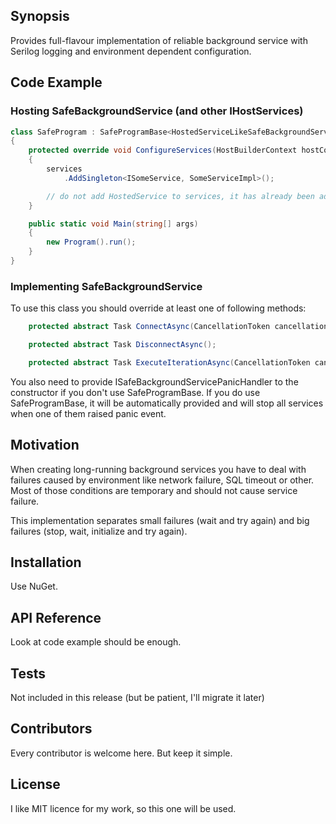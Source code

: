 ## Synopsis

Provides full-flavour implementation of reliable background service with Serilog logging and environment dependent configuration.

## Code Example

### Hosting SafeBackgroundService (and other IHostServices)

```csharp
class SafeProgram : SafeProgramBase<HostedServiceLikeSafeBackgroundService>
{
    protected override void ConfigureServices(HostBuilderContext hostContext, IServiceCollection services)
    {
        services
            .AddSingleton<ISomeService, SomeServiceImpl>();

        // do not add HostedService to services, it has already been added
    }

    public static void Main(string[] args)
    {
        new Program().run();
    }
}
```

### Implementing SafeBackgroundService

To use this class you should override at least one of following methods: 

```csharp
    protected abstract Task ConnectAsync(CancellationToken cancellationToken);

    protected abstract Task DisconnectAsync();

    protected abstract Task ExecuteIterationAsync(CancellationToken cancellationToken);
```

You also need to provide ISafeBackgroundServicePanicHandler to the constructor if you don't use
SafeProgramBase. If you do use SafeProgramBase, it will be automatically provided and will stop 
all services when one of them raised panic event.

## Motivation

When creating long-running background services you have to deal with failures caused by environment like
network failure, SQL timeout or other. Most of those conditions are temporary and should not cause service
failure.

This implementation separates small failures (wait and try again) and big failures (stop, wait, initialize and
try again).

## Installation

Use NuGet.

## API Reference

Look at code example should be enough.

## Tests

Not included in this release (but be patient, I'll migrate it later)

## Contributors

Every contributor is welcome here. But keep it simple.

## License

I like MIT licence for my work, so this one will be used.
